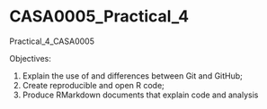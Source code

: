 # CASA0005_Practical_4
Practical_4_CASA0005

Objectives:

1. Explain the use of and differences between Git and GitHub;
2. Create reproducible and open R code;
3. Produce RMarkdown documents that explain code and analysis 
